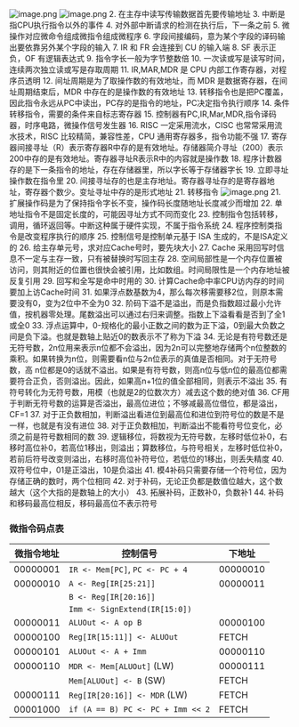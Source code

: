 ![image.png](https://s2.loli.net/2024/06/12/2Xmj4AR7oylzEIu.png)
![image.png](https://s2.loli.net/2024/06/12/z3Ny6DXf5ITxsdr.png)
2. 在主存中读写传输数据首先要传输地址
3. 中断是指CPU执行指令以外的事件
4. 对外部中断请求的检测在执行后，下一条之前
5. 微操作对应微命令组成微指令组成微程序
6. 字段间接编码，意为某个字段的译码输出要依靠另外某个字段的输入
7. IR 和 FR 会连接到 CU 的输入端
8. SF 表示正负，OF 有逻辑表达式
9. 指令字长一般为字节整数倍
10. 一次读或写是读写时间，连续两次独立读或写是存取周期
11. IR,MAR,MDR 是 CPU 内部工作寄存器，对程序员透明
12. 间址周期是为了取操作数的有效地址，而 MDR 是数据寄存器，在间址周期结束后，MDR 中存在的是操作数的有效地址
13. 转移指令也是把PC覆盖，因此指令永远从PC中读出，PC存的是指令的地址，PC决定指令执行顺序
14. 条件转移指令，需要的条件来自标志寄存器
15. 控制器有PC,IR,Mar,MDR,指令译码器，时序电路，微操作信号发生器
16. RISC 一定采用流水，CISC 也常常采用流水技术，RISC 比较精简，兼容性差，CPU 通用寄存器多，指令功能不强
17. 寄存器间接寻址（R）表示寄存器R中存的是有效地址。存储器简介寻址（200）表示200中存的是有效地址。寄存器寻址R表示R中的内容就是操作数
18. 程序计数器存的是下一条指令的地址，存在存储器里，所以字长等于存储器字长
19. 立即寻址操作数在指令里
20. 间接寻址存的也是主存地址。寄存器寻址存的是寄存器地址，寄存器个数少。变址寻址中存的是形式地址
21. 转移指令
![image.png](https://s2.loli.net/2024/06/12/3A5QKTj7usVmrnO.png)
21. 扩展操作码是为了保持指令字长不变，操作码长度随地址长度减少而增加
22. 单地址指令不是固定长度的，可能因寻址方式不同而变化
23. 控制指令包括转移，调用，循环返回等。中断这种属于硬件实现，不属于指令系统
24. 程序控制类指令是改变程序执行的顺序
25. 控制信号是控制单元基于 ISA 生成的，不是ISA定义的
26. 给主存单元号，求对应Cache号时，要先块大小
27. Cache 采用回写时信息不一定与主存一致，只有被替换时写回主存
28. 空间局部性是一个内存位置被访问，则其附近的位置也很快会被引用，比如数组。时间局限性是一个内存地址被反复引用
29. 回写和全写是命中时用的
30. 计算Cache命中率CPU访内存的时间要加上访Cache时间
31. 如果浮点数基数为4，那么每次移需要移2位，则原本需要没有0，变为2位中不全为0
32. 阶码下溢不是溢出，而是负指数超过最小允许值，按机器零处理。尾数溢出可以通过右归来调整。指数上下溢看看是否到了全1或全0
33. 浮点运算中，0-规格化的最小正数之间的数为正下溢，0到最大负数之间是负下溢。也就是数轴上贴近0的数表示不了称为下溢
34. 无论是有符号数还是无符号数，2n位用来表示n位都不会溢出，因为2n可以完整地存储两个n位整数的乘积。如果转换为n位，则需要看n位与2n位表示的真值是否相同。对于无符号数，高 n位都是0的话就不溢出。如果是有符号数，则高n位与低n位的最高位都需要符合正负，否则溢出。因此，如果高n+1位的值全部相同，则表示不溢出
35. 有符号转化为无符号数，用模（也就是2的位数次方）减去这个数的绝对值
36. CF用于判断无符号数的运算是否溢出，最高位进位；不够减最高位借位，都是溢出，CF=1
37. 对于正负数相加，判断溢出看进位到最高位和进位到符号位的数是不是一样，也就是有没有进位
38. 对于正负数相加，判断溢出不能看符号位变化，必须之前是符号数相同的数
39. 逻辑移位，将数视为无符号数，左移时低位补0，右移时高位补0，若高位1移出，则溢出；算数移位，与符号相关，左移时低位补0，若前后符号改变则溢出，右移时高位补符号位，若低位的1移出，则丢失精度
40. 双符号位中，01是正溢出，10是负溢出
41. 模4补码只需要存储一个符号位，因为存储正确的数时，两个位相同
42. 对于补码，无论正负都是数值位越大，这个数越大（这个大指的是数轴上的大小）
43. 拓展补码，正数补0，负数补1
44. 补码和移码最高位相反，移码最高位不表示符号
### 微指令码点表

| 微指令地址    | 控制信号                              | 下地址      |
| -------- | --------------------------------- | -------- |
| 00000001 | `IR <- Mem[PC]`, `PC <- PC + 4`   | 00000010 |
| 00000010 | `A <- Reg[IR[25:21]]`             | 00000011 |
|          | `B <- Reg[IR[20:16]]`             |          |
|          | `Imm <- SignExtend(IR[15:0])`     |          |
| 00000011 | `ALUOut <- A op B`                | 00000100 |
| 00000100 | `Reg[IR[15:11]] <- ALUOut`        | FETCH    |
| 00000101 | `ALUOut <- A + Imm`               | 00000110 |
| 00000110 | `MDR <- Mem[ALUOut]` (LW)         | 00000111 |
|          | `Mem[ALUOut] <- B` (SW)           | FETCH    |
| 00000111 | `Reg[IR[20:16]] <- MDR` (LW)      | FETCH    |
| 00001000 | `if (A == B) PC <- PC + Imm << 2` | FETCH    |
